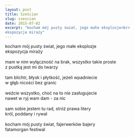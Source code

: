 ```yaml
---
layout: post
title: Sześcian
slug: szescian
date: 2015-07-02
excerpt: "kocham mój pusty świat, jego małe eksplozje<br>
ekspozycja miraży"
---
```

kocham mój pusty świat, jego małe eksplozje<br>
ekspozycja miraży<br>
 <br>
mam w nim wyłączność na brak, wszystko takie proste<br>
z pustką jest mi do twarzy<br>
 <br>
tam blichtr, błysk i płytkość, jeżeli wpadniecie<br>
w głąb nicości bez granic<br>
<br>
weźcie wszystko, choć na to nie zasługujecie<br>
nawet w ryj wam dam - za nic<br>
<br>
sam sobie jestem tu rad, stróż prawa litery<br>
król, poddany i rywal<br>
<br>
kocham mój pusty świat, fajerwerków bajery<br>
fatamorgan festiwal
